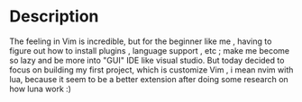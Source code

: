 # Description

The feeling in Vim is incredible, but for the beginner like me , having to figure out how to install plugins , language support , etc ; make me become so lazy and be more into "GUI" IDE like visual studio. But today decided to focus on building my first project, which is customize Vim , i mean nvim with lua, because it seem to be a better extension after doing some research on how luna work :)

